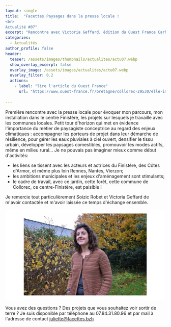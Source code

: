 ```yaml
---
layout: single
title:  "Facettes Paysages dans la presse locale !
<br>
Actualité #07"
excerpt: "Rencontre avec Victoria Geffard, édition du Ouest France Carhaix-Plouguer"
categories:
  - Actualités
author_profile: false
header:
  teaser: /assets/images/thumbnails/actualites/actu07.webp
  show_overlay_excerpt: false
  overlay_image: /assets/images/actualites/actu07.webp
  overlay_filter: 0.2
  actions:
    - label: "lire l'article du Ouest France"
      url: "https://www.ouest-france.fr/bretagne/collorec-29530/elle-imagine-les-villes-adaptees-au-rechauffement-du-climat-elle-est-paysagiste-conceptrice-6cbcd50a-8923-11ee-a1c0-8cef14bedf93"

---
```


Première rencontre avec la presse locale pour évoquer mon parcours, mon installation dans le centre Finistère, les projets sur lesquels je travaille avec les communes locales. 
Petit tour d'horizon qui met en évidence l'importance du métier de paysagiste conceptrice au regard des enjeux climatiques : accompagner les porteurs de projet dans leur démarche de résilience, pour gérer les eaux pluviales à ciel ouvert, densifier le tissu urbain, développer les paysages comestibles, promouvoir les modes actifs, même en milieu rural... 
Je ne pouvais pas imaginer mieux comme début d'activités: 
* les liens se tissent avec les acteurs et actrices du Finistère, des Côtes d'Armor, et même plus loin Rennes, Nantes, Vierzon;
* les ambitions municipales et les enjeux d'aménagement sont stimulants;
* le cadre de travail, avec ce jardin, cette forêt, cette commune de Collorec, ce centre-Finistère, est paisible ! 

Je remercie tout particulièrement Soizic Robet et Victoria Geffard de m'avoir contactée et m'avoir laissée ce temps d'échange ensemble.

![photographie de Victoria Geffard, portrait de Juliette Ols dans la nature](/assets/images/actualites/actu07-2.webp)

Vous avez des questions ? Des projets que vous souhaitez voir sortir de terre ? Je suis disponible par téléphone au 07.84.31.80.96 et par mail à l'adresse de contact juliette@facettes.bzh